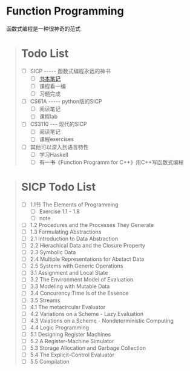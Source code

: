 # Function Programming

函数式编程是一种很神奇的范式

> # Todo List
>
> - [ ] SICP ----- 函数式编程永远的神书
>   - [ ] [书本笔记](./SICP/note_for_book)
>   - [ ] 课程看一编
>   - [ ] 习题完成
> - [ ] CS61A ----- python版的SICP
>   - [ ] 阅读笔记
>   - [ ] 课程lab
> - [ ] CS3110 --- 现代的SICP
>   - [ ] 阅读笔记
>   - [ ] 课程exercises
> - [ ] 其他可以深入到语言特性
>   - [ ] 学习Haskell
>   - [ ] 有一书《Function Programm for C++》用C++写函数式编程



> # SICP Todo List
>
> - [ ] 1.1节 The Elements of Programming
>   - [ ] Exercise 1.1 - 1.8
>   - [ ] note
> - [ ] 1.2 Procedures and the Processes They Generate
> - [ ] 1.3 Formulating Abstractions
> - [ ] 2.1 Introduction to Data Abstraction
> - [ ] 2.2 Hierachical Data and the Closure Property
> - [ ] 2.3 Symbolic Data
> - [ ] 2.4 Multiple Representations for Abstact Data
> - [ ] 2.5 Systems with Generic Operations
> - [ ] 3.1 Assignment and Local State
> - [ ] 3.2 The Environment Model of Evaluation
> - [ ] 3.3 Modeling with Mutable Data
> - [ ] 3.4 Concurency:Time Is of the Essence
> - [ ] 3.5 Streams
> - [ ] 4.1 The metacircular Evaluator
> - [ ] 4.2 Variations on a Scheme - Lazy Evaluation
> - [ ] 4.3 Vaiations on a Scheme - Nondeterministic Computing
> - [ ] 4.4 Logic Programming
> - [ ] 5.1 Designing Register Machines
> - [ ] 5.2 A Register-Machine Simulator
> - [ ] 5.3 Storage Allocation and Garbage Collection
> - [ ] 5.4 The Explicit-Control Evaluator
> - [ ] 5.5 Compilation
